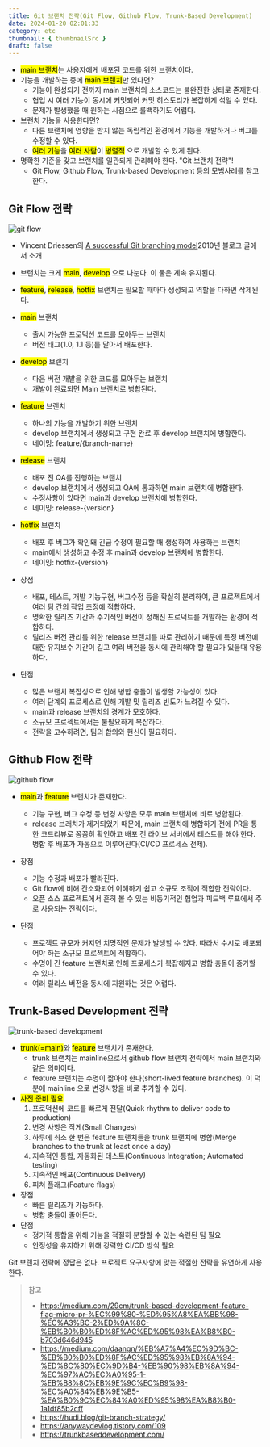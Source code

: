```yaml
---
title: Git 브랜치 전략(Git Flow, Github Flow, Trunk-Based Development)
date: 2024-01-20 02:01:33
category: etc
thumbnail: { thumbnailSrc }
draft: false
---
```


- <mark class="hltr-pink">main 브랜치</mark>는 사용자에게 배포된 코드를 위한 브랜치이다.
- 기능을 개발하는 중에 <mark class="hltr-pink">main 브랜치</mark>만 있다면?
  - 기능이 완성되기 전까지 main 브랜치의 소스코드는 불완전한 상태로 존재한다.
  - 협업 시 여러 기능이 동시에 커밋되어 커밋 히스토리가 복잡하게 섞일 수 있다.
  - 문제가 발생했을 때 원하는 시점으로 롤백하기도 어렵다.
- 브랜치 기능을 사용한다면?
  - 다른 브랜치에 영향을 받지 않는 독립적인 환경에서 기능을 개발하거나 버그를 수정할 수 있다.
  - <mark class="hltr-red">여러 기능</mark>을 <mark class="hltr-cyan">여러 사람</mark>이 <mark class="hltr-green">병렬적</mark> 으로 개발할 수 있게 된다.
- 명확한 기준을 갖고 브랜치를 일관되게 관리해야 한다. "Git 브랜치 전략"!
  - Git Flow, Github Flow, Trunk-based Development 등의 모범사례를 참고한다.

## Git Flow 전략

![git flow](./git-branch-strategy/git%20flow.png)

- Vincent Driessen의 [A successful Git branching model](https://nvie.com/posts/a-successful-git-branching-model/)2010년 블로그 글에서 소개
- 브랜치는 크게 <mark class="hltr-red">main</mark>, <mark class="hltr-cyan">develop</mark> 으로 나눈다. 이 둘은 계속 유지된다.
- <mark class="hltr-green">feature</mark>, <mark class="hltr-orange">release</mark>, <mark class="hltr-pink">hotfix</mark> 브랜치는 필요할 때마다 생성되고 역할을 다하면 삭제된다.

- <mark class="hltr-red">main</mark> 브랜치
  - 출시 가능한 프로덕션 코드를 모아두는 브랜치
  - 버전 태그(1.0, 1.1 등)를 달아서 배포한다.
- <mark class="hltr-cyan">develop</mark> 브랜치
  - 다음 버전 개발을 위한 코드를 모아두는 브랜치
  - 개발이 완료되면 Main 브랜치로 병합된다.
- <mark class="hltr-green">feature</mark> 브랜치
  - 하나의 기능을 개발하기 위한 브랜치
  - develop 브랜치에서 생성되고 구현 완료 후 develop 브랜치에 병합한다.
  - 네이밍: feature/{branch-name}
- <mark class="hltr-orange">release</mark> 브랜치
  - 배포 전 QA를 진행하는 브랜치
  - develop 브랜치에서 생성되고 QA에 통과하면 main 브랜치에 병합한다.
  - 수정사항이 있다면 main과 develop 브랜치에 병합한다.
  - 네이밍: release-{version}
- <mark class="hltr-pink">hotfix</mark> 브랜치
  - 배포 후 버그가 확인돼 긴급 수정이 필요할 때 생성하여 사용하는 브랜치
  - main에서 생성하고 수정 후 main과 develop 브랜치에 병합한다.
  - 네이밍: hotfix-{version}

- 장점
  - 배포, 테스트, 개발 기능구현, 버그수정 등을 확실히 분리하여, 큰 프로젝트에서 여러 팀 간의 작업 조정에 적합하다.
  - 명확한 릴리즈 기간과 주기적인 버전이 정해진 프로덕트를 개발하는 환경에 적합하다.
  - 릴리즈 버전 관리를 위한 release 브랜치를 따로 관리하기 때문에 특정 버전에 대한 유지보수 기간이 길고 여러 버전을 동시에 관리해야 할 필요가 있을때 유용하다.
- 단점
  - 많은 브랜치 복잡성으로 인해 병합 충돌이 발생할 가능성이 있다.
  - 여러 단계의 프로세스로 인해 개발 및 릴리즈 빈도가 느려질 수 있다.
  - main과 release 브랜치의 경계가 모호하다.
  - 소규모 프로젝트에서는 불필요하게 복잡하다.
  - 전략을 고수하려면, 팀의 합의와 헌신이 필요하다.

## Github Flow 전략

![github flow](./git-branch-strategy/github%20flow.png)

- <mark class="hltr-red">main</mark>과 <mark class="hltr-cyan">feature</mark> 브랜치가 존재한다.
  - 기능 구현, 버그 수정 등 변경 사항은 모두 main 브랜치에 바로 병합된다.
  - release 브래치가 제거되었기 때문에, main 브랜치에 병합하기 전에 PR을 통한 코드리뷰로 꼼꼼히 확인하고 배포 전 라이브 서버에서 테스트를 해야 한다. 병합 후 배포가 자동으로 이루어진다(CI/CD 프로세스 전제).
- 장점
  - 기능 수정과 배포가 빨라진다.
  - Git flow에 비해 간소화되어 이해하기 쉽고 소규모 조직에 적합한 전략이다.
  - 오픈 소스 프로젝트에서 흔히 볼 수 있는 비동기적인 협업과 피드백 루프에서 주로 사용되는 전략이다.

- 단점
  - 프로젝트 규모가 커지면 치명적인 문제가 발생할 수 있다. 따라서 수시로 배포되어야 하는 소규모 프로젝트에 적합하다.
  - 수명이 긴 feature 브랜치로 인해 프로세스가 복잡해지고 병합 충돌이 증가할 수 있다.
  - 여러 릴리스 버전을 동시에 지원하는 것은 어렵다.

## Trunk-Based Development 전략

![trunk-based development](./git-branch-strategy/trunk-based%20development.png)

- <mark class="hltr-red">trunk(=main)</mark>와 <mark class="hltr-cyan">feature</mark> 브랜치가 존재한다.
  - trunk 브랜치는 mainline으로서 github flow 브랜치 전략에서 main 브랜치와 같은 의미이다.
  - feature 브랜치는 수명이 짧아야 한다(short-lived feature branches). 이 덕분에 mainline 으로 변경사항을 바로 추가할 수 있다.
- <mark class="hltr-orange">사전 준비 필요</mark>
  1. 프로덕션에 코드를 빠르게 전달(Quick rhythm to deliver code to production)
  2. 변경 사항은 작게(Small Changes)
  3. 하루에 최소 한 번은 feature 브랜치들을 trunk 브랜치에 병합(Merge branches to the trunk at least once a day)
  4. 지속적인 통합, 자동화된 테스트(Continuous Integration; Automated testing)
  5. 지속적인 배포(Continuous Delivery)
  6. 피쳐 플래그(Feature flags)
- 장점
  - 빠른 릴리즈가 가능하다.
  - 병합 충돌이 줄어든다.
- 단점
  - 정기적 통합을 위해 기능을 적절히 분할할 수 있는 숙련된 팀 필요
  - 안정성을 유지하기 위해 강력한 CI/CD 방식 필요

Git 브랜치 전략에 정답은 없다.
프로젝트 요구사항에 맞는 적절한 전략을 유연하게 사용한다.

> 참고
>
> - <https://medium.com/29cm/trunk-based-development-feature-flag-micro-pr-%EC%99%80-%ED%95%A8%EA%BB%98-%EC%A3%BC-2%ED%9A%8C-%EB%B0%B0%ED%8F%AC%ED%95%98%EA%B8%B0-b703d646d945>
> - <https://medium.com/daangn/%EB%A7%A4%EC%9D%BC-%EB%B0%B0%ED%8F%AC%ED%95%98%EB%8A%94-%ED%8C%80%EC%9D%B4-%EB%90%98%EB%8A%94-%EC%97%AC%EC%A0%95-1-%EB%B8%8C%EB%9E%9C%EC%B9%98-%EC%A0%84%EB%9E%B5-%EA%B0%9C%EC%84%A0%ED%95%98%EA%B8%B0-1a1df85b2cff>
> - <https://hudi.blog/git-branch-strategy/>
> - <https://anywaydevlog.tistory.com/109>
> - <https://trunkbaseddevelopment.com/>
